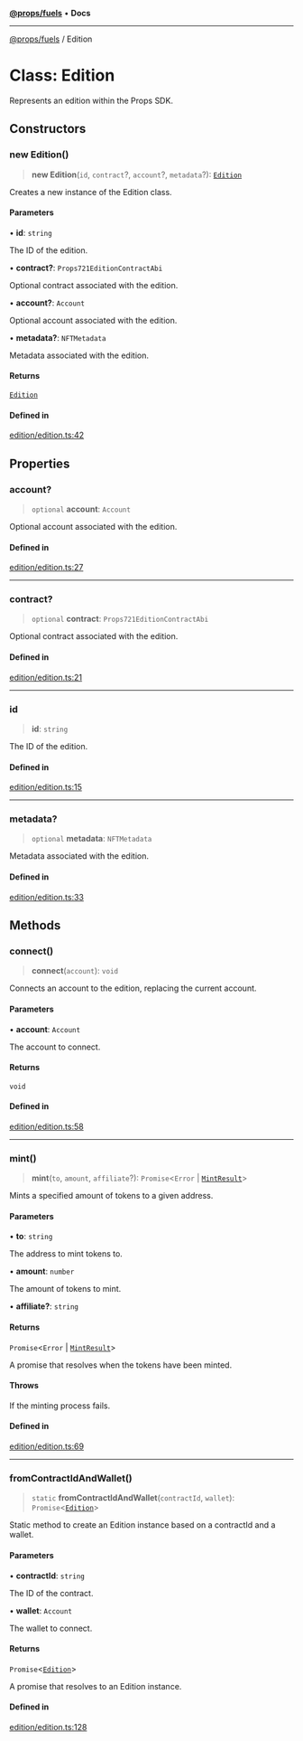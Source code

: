 [**@props/fuels**](../README.md) • **Docs**

***

[@props/fuels](../README.md) / Edition

# Class: Edition

Represents an edition within the Props SDK.

## Constructors

### new Edition()

> **new Edition**(`id`, `contract`?, `account`?, `metadata`?): [`Edition`](Edition.md)

Creates a new instance of the Edition class.

#### Parameters

• **id**: `string`

The ID of the edition.

• **contract?**: `Props721EditionContractAbi`

Optional contract associated with the edition.

• **account?**: `Account`

Optional account associated with the edition.

• **metadata?**: `NFTMetadata`

Metadata associated with the edition.

#### Returns

[`Edition`](Edition.md)

#### Defined in

[edition/edition.ts:42](https://github.com/Props-Labs/octane/blob/3181d89fe38d99d6e0ad7e818f29246d1dfe1592/packages/props-fuels/src/edition/edition.ts#L42)

## Properties

### account?

> `optional` **account**: `Account`

Optional account associated with the edition.

#### Defined in

[edition/edition.ts:27](https://github.com/Props-Labs/octane/blob/3181d89fe38d99d6e0ad7e818f29246d1dfe1592/packages/props-fuels/src/edition/edition.ts#L27)

***

### contract?

> `optional` **contract**: `Props721EditionContractAbi`

Optional contract associated with the edition.

#### Defined in

[edition/edition.ts:21](https://github.com/Props-Labs/octane/blob/3181d89fe38d99d6e0ad7e818f29246d1dfe1592/packages/props-fuels/src/edition/edition.ts#L21)

***

### id

> **id**: `string`

The ID of the edition.

#### Defined in

[edition/edition.ts:15](https://github.com/Props-Labs/octane/blob/3181d89fe38d99d6e0ad7e818f29246d1dfe1592/packages/props-fuels/src/edition/edition.ts#L15)

***

### metadata?

> `optional` **metadata**: `NFTMetadata`

Metadata associated with the edition.

#### Defined in

[edition/edition.ts:33](https://github.com/Props-Labs/octane/blob/3181d89fe38d99d6e0ad7e818f29246d1dfe1592/packages/props-fuels/src/edition/edition.ts#L33)

## Methods

### connect()

> **connect**(`account`): `void`

Connects an account to the edition, replacing the current account.

#### Parameters

• **account**: `Account`

The account to connect.

#### Returns

`void`

#### Defined in

[edition/edition.ts:58](https://github.com/Props-Labs/octane/blob/3181d89fe38d99d6e0ad7e818f29246d1dfe1592/packages/props-fuels/src/edition/edition.ts#L58)

***

### mint()

> **mint**(`to`, `amount`, `affiliate`?): `Promise`\<`Error` \| [`MintResult`](../type-aliases/MintResult.md)\>

Mints a specified amount of tokens to a given address.

#### Parameters

• **to**: `string`

The address to mint tokens to.

• **amount**: `number`

The amount of tokens to mint.

• **affiliate?**: `string`

#### Returns

`Promise`\<`Error` \| [`MintResult`](../type-aliases/MintResult.md)\>

A promise that resolves when the tokens have been minted.

#### Throws

If the minting process fails.

#### Defined in

[edition/edition.ts:69](https://github.com/Props-Labs/octane/blob/3181d89fe38d99d6e0ad7e818f29246d1dfe1592/packages/props-fuels/src/edition/edition.ts#L69)

***

### fromContractIdAndWallet()

> `static` **fromContractIdAndWallet**(`contractId`, `wallet`): `Promise`\<[`Edition`](Edition.md)\>

Static method to create an Edition instance based on a contractId and a wallet.

#### Parameters

• **contractId**: `string`

The ID of the contract.

• **wallet**: `Account`

The wallet to connect.

#### Returns

`Promise`\<[`Edition`](Edition.md)\>

A promise that resolves to an Edition instance.

#### Defined in

[edition/edition.ts:128](https://github.com/Props-Labs/octane/blob/3181d89fe38d99d6e0ad7e818f29246d1dfe1592/packages/props-fuels/src/edition/edition.ts#L128)
